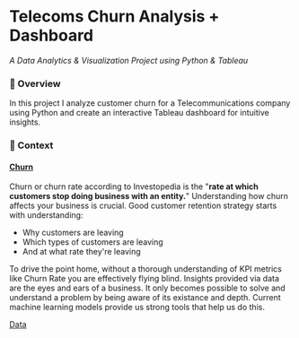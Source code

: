 # Telecoms Churn Analysis + Dashboard
*A Data Analytics & Visualization Project using Python & Tableau*
### 📍 Overview 
In this project I analyze customer churn for a Telecommunications company using Python and create an interactive Tableau dashboard for intuitive insights.
### 📖 Context 
#### <ins>Churn<ins>
Churn or churn rate according to Investopedia is the "**rate at which customers stop doing business with an entity.**" Understanding how churn affects your business is crucial. Good customer retention strategy starts with understanding: 
- Why customers are leaving
- Which types of customers are leaving
- And at what rate they're leaving

To drive the point home, without a thorough understanding of KPI metrics like Churn Rate you are effectively flying blind. Insights provided via data are the eyes and ears of a business. It only becomes possible to solve and understand a problem by being aware of its existance and depth. Current machine learning models provide us strong tools that help us do this. 

<ins>Data<ins>
